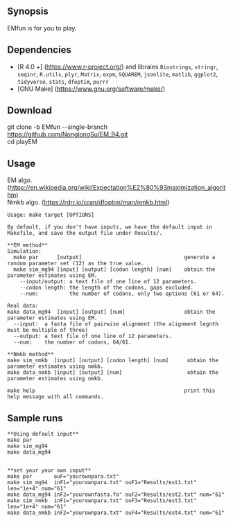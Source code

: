 ## Synopsis
EMfun is for you to play.

## Dependencies
* [R 4.0 +]  (https://www.r-project.org/) and libraies `Biostrings`, `stringr`, `seqinr`, `R.utils`, `plyr`, `Matrix`, `expm`, `SQUAREM`, `jsonlite`, `matlib`, `ggplot2`, `tidyverse`, `stats`, `dfoptim`, `purrr`
* [GNU Make] (https://www.gnu.org/software/make/)

## Download
git clone -b EMfun --single-branch https://github.com/NonglongSu/EM_94.git  
cd playEM


## Usage
EM algo.    (https://en.wikipedia.org/wiki/Expectation%E2%80%93maximization_algorithm)   
Nmkb algo.  (https://rdrr.io/cran/dfoptim/man/nmkb.html)  
```
Usage: make target [OPTIONS]   

By default, if you don't have inputs, we have the default input in Makefile, and save the output file under Results/. 
  
**EM method**   
Simulation:  
  make par      [output]                                 generate a random parameter set (12) as the true value.  
  make sim_mg94 [input] [output] [codon length] [num]    obtain the parameter estimates using EM.    
    --input/output: a text file of one line of 12 parameters.   
    --codon length: the length of the codons, gaps excluded.  
    --num:          the number of codons, only two options (61 or 64).  
                       
Real data:  
make data_mg94  [input] [output] [num]                   obtain the parameter estimates using EM.  
  --input:  a fasta file of pairwise alignment (the alignment legnth must be multiple of three)
  --output: a text file of one line of 12 parameters. 
  --num:    the number of codons, 64/61.  

**Nmkb method** 
make sim_nmkb  [input] [output] [codon length] [num]      obtain the parameter estimates using nmkb.   
make data_nmkb [input] [output] [num]                     obtain the parameter estimates using nmkb.
 
make help                                                print this help message with all commands.   
```


## Sample runs
```
**Using default input**
make par    
make sim_mg94  
make data_mg94  


**set your your own input**
make par       ouF="yourownpara.txt"       
make sim_mg94  inF1="yourownpara.txt" ouF1="Results/est1.txt" len="1e+4" num="61"   
make data_mg94 inF2="yourownfasta.fa" ouF2="Results/est2.txt" num="61"   
make sim_nmkb  inF1="yourownpara.txt" ouF3="Results/est3.txt" len="1e+4" num="61"  
make data_nmkb inF2="yourownpara.txt" ouF4="Results/est4.txt" num="61"  
```